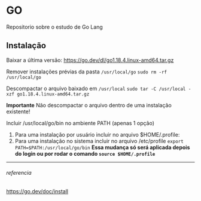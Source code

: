 # GO
Repositorio sobre o estudo de Go Lang

## Instalação
Baixar a última versão: https://go.dev/dl/go1.18.4.linux-amd64.tar.gz

Remover instalações prévias da pasta `/usr/local/go`
`sudo rm -rf /usr/local/go`

Descompactar o arquivo baixado em `/usr/local`
`sudo tar -C /usr/local -xzf go1.18.4.linux-amd64.tar.gz`

**Importante**
Não descompactar o arquivo dentro de uma instalação existente!

Incluir /usr/local/go/bin no ambiente PATH (apenas 1 opção)
1. Para uma instalação por usuário incluir no arquivo $HOME/.profile:
2. Para uma instalação no sistema incluir no arquivo /etc/profile
`export PATH=$PATH:/usr/local/go/bin`
**Essa mudança só será aplicada depois do login ou por rodar o comando `source $HOME/.profile`**

---
###### referencia
https://go.dev/doc/install